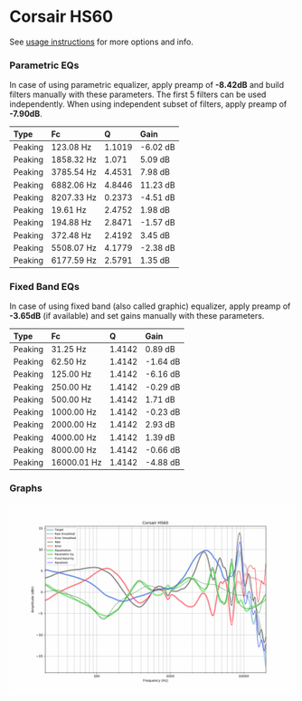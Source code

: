 # Corsair HS60
See [usage instructions](https://github.com/jaakkopasanen/AutoEq#usage) for more options and info.

### Parametric EQs
In case of using parametric equalizer, apply preamp of **-8.42dB** and build filters manually
with these parameters. The first 5 filters can be used independently.
When using independent subset of filters, apply preamp of **-7.90dB**.

| Type    | Fc         |      Q | Gain     |
|:--------|:-----------|:-------|:---------|
| Peaking | 123.08 Hz  | 1.1019 | -6.02 dB |
| Peaking | 1858.32 Hz | 1.071  | 5.09 dB  |
| Peaking | 3785.54 Hz | 4.4531 | 7.98 dB  |
| Peaking | 6882.06 Hz | 4.8446 | 11.23 dB |
| Peaking | 8207.33 Hz | 0.2373 | -4.51 dB |
| Peaking | 19.61 Hz   | 2.4752 | 1.98 dB  |
| Peaking | 194.88 Hz  | 2.8471 | -1.57 dB |
| Peaking | 372.48 Hz  | 2.4192 | 3.45 dB  |
| Peaking | 5508.07 Hz | 4.1779 | -2.38 dB |
| Peaking | 6177.59 Hz | 2.5791 | 1.35 dB  |

### Fixed Band EQs
In case of using fixed band (also called graphic) equalizer, apply preamp of **-3.65dB**
(if available) and set gains manually with these parameters.

| Type    | Fc          |      Q | Gain     |
|:--------|:------------|:-------|:---------|
| Peaking | 31.25 Hz    | 1.4142 | 0.89 dB  |
| Peaking | 62.50 Hz    | 1.4142 | -1.64 dB |
| Peaking | 125.00 Hz   | 1.4142 | -6.16 dB |
| Peaking | 250.00 Hz   | 1.4142 | -0.29 dB |
| Peaking | 500.00 Hz   | 1.4142 | 1.71 dB  |
| Peaking | 1000.00 Hz  | 1.4142 | -0.23 dB |
| Peaking | 2000.00 Hz  | 1.4142 | 2.93 dB  |
| Peaking | 4000.00 Hz  | 1.4142 | 1.39 dB  |
| Peaking | 8000.00 Hz  | 1.4142 | -0.66 dB |
| Peaking | 16000.01 Hz | 1.4142 | -4.88 dB |

### Graphs
![](./Corsair%20HS60.png)